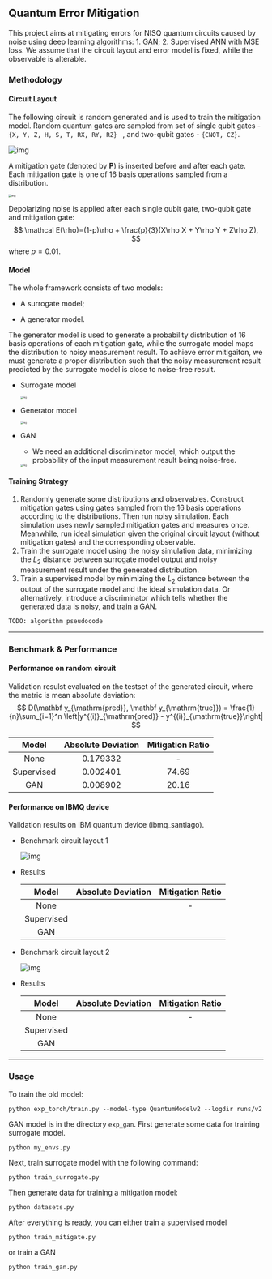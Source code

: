 ## Quantum Error Mitigation

This project aims at mitigating errors for NISQ quantum circuits caused by noise using deep learning algorithms: 1. GAN; 2. Supervised ANN with MSE loss. We assume that the circuit layout and error model is fixed, while the observable is alterable.



### Methodology

#### Circuit Layout

The following circuit is random generated and is used to train the mitigation model. Random quantum gates are sampled from set of single qubit gates - `{X, Y, Z, H, S, T, RX, RY, RZ} ` , and two-qubit gates - `{CNOT, CZ}`.

![img]()

A mitigation gate (denoted by $\mathbf{P}$) is inserted before and after each gate. Each mitigation gate is one of 16 basis operations sampled from a distribution.

<img src="https://github.com/EXPmaster/QuantumErrorMitigation/raw/master/imgs/basis_ops.png" alt="img" style="zoom: 35%;" /> 

Depolarizing noise is applied after each single qubit gate, two-qubit gate and mitigation gate:
$$
\mathcal E(\rho)=(1-p)\rho + \frac{p}{3}(X\rho X + Y\rho Y + Z\rho Z),
$$
where $p=0.01$.



#### Model

The whole framework consists of two models:

* A surrogate model;

* A generator model.

The generator model is used to generate a probability distribution of 16 basis operations of each mitigation gate, while the surrogate model maps the distribution to noisy measurement result. To achieve error mitigaiton, we must generate a proper distribution such that the noisy measurement result predicted by the surrogate model is close to noise-free result.

* Surrogate model

  <img src="https://github.com/EXPmaster/QuantumErrorMitigation/raw/master/imgs/surrogate_model.png" alt="img" style="zoom:30%;" />

* Generator model

  <img src="https://github.com/EXPmaster/QuantumErrorMitigation/raw/master/imgs/generator.png" alt="img" style="zoom:30%;" />

* GAN

  * We need an additional discriminator model, which output the probability of  the input measurement result being noise-free.

  <img src="https://github.com/EXPmaster/QuantumErrorMitigation/raw/master/imgs/discriminator.png" alt="img" style="zoom:30%;" />



#### Training Strategy

1. Randomly generate some distributions and observables. Construct mitigation gates using gates sampled from the 16 basis operations according to the distributions. Then run noisy simulation. Each simulation uses newly sampled mitigation gates and measures once. Meanwhile, run ideal simulation given the original circuit layout (without mitigation gates) and the corresponding observable.
2. Train the surrogate model using the noisy simulation data, minimizing the $L_2$ distance between surrogate model output and noisy measurement result under the generated distribution.
3. Train a supervised model by minimizing the $L_2$ distance between the output of the surrogate model and the ideal simulation data. Or alternatively, introduce a discriminator which tells whether the generated data is noisy, and train a GAN.

`TODO: algorithm pseudocode` 

---

### Benchmark & Performance

#### Performance on random circuit

Validation resulst evaluated on the testset of the generated circuit, where the metric is mean absolute deviation:
$$
D(\mathbf y_{\mathrm{pred}}, \mathbf y_{\mathrm{true}}) = \frac{1}{n}\sum_{i=1}^n \left|y^{(i)}_{\mathrm{pred}} - y^{(i)}_{\mathrm{true}}\right|
$$

|   Model    | Absolute Deviation | Mitigation Ratio |
| :--------: | :----------------: | :--------------: |
|    None    |      0.179332      |        -         |
| Supervised |      0.002401      |      74.69       |
|    GAN     |      0.008902      |      20.16       |



#### Performance on IBMQ device

Validation results on IBM quantum device (ibmq_santiago).

* Benchmark circuit layout 1

  ![img](https://github.com/EXPmaster/QuantumErrorMitigation/raw/master/imgs/twoqubit_circuit.png)

* Results

  |   Model    | Absolute Deviation | Mitigation Ratio |
  | :--------: | :----------------: | :--------------: |
  |    None    |                    |        -         |
  | Supervised |                    |                  |
  |    GAN     |                    |                  |



* Benchmark circuit layout 2

  ![img](https://github.com/EXPmaster/QuantumErrorMitigation/raw/master/imgs/swaptest_circuit.png)

* Results

  |   Model    | Absolute Deviation | Mitigation Ratio |
  | :--------: | :----------------: | :--------------: |
  |    None    |                    |        -         |
  | Supervised |                    |                  |
  |    GAN     |                    |                  |

---


### Usage
To train the old model:
```
python exp_torch/train.py --model-type QuantumModelv2 --logdir runs/v2
```

GAN model is in the directory `exp_gan`. First generate some data for training surrogate model.
```
python my_envs.py
```

Next, train surrogate model with the following command:
```
python train_surrogate.py
```

Then generate data for training a mitigation model:
```
python datasets.py
```

After everything is ready, you can either train a supervised model
```
python train_mitigate.py
```

or train a GAN
```
python train_gan.py
```